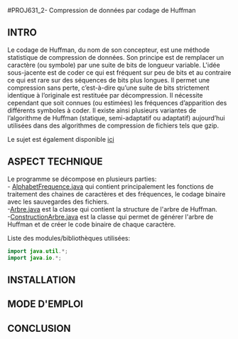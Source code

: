 #PROJ631_2- Compression de données par codage de Huffman

## INTRO
Le codage de Huffman, du nom de son concepteur, est une méthode statistique de compression de
données. Son principe est de remplacer un caractère (ou symbole) par une suite de bits de longueur
variable. L'idée sous-jacente est de coder ce qui est fréquent sur peu de bits et au contraire ce qui est
rare sur des séquences de bits plus longues. Il permet une compression sans perte, c’est-à-dire qu’une
suite de bits strictement identique à l’originale est restituée par décompression. Il nécessite cependant
que soit connues (ou estimées) les fréquences d’apparition des différents symboles à coder. Il existe
ainsi plusieurs variantes de l’algorithme de Huffman (statique, semi-adaptatif ou adaptatif)
aujourd’hui utilisées dans des algorithmes de compression de fichiers tels que gzip.

Le sujet est également disponible [ici](Sujet_codage_Huffman.pdf)

## ASPECT TECHNIQUE
Le programme se décompose en plusieurs parties:   
    - [AlphabetFrequence.java](java\java_1\AlphabetFrequence.java) qui contient principalement les fonctions 
    de traitement des chaines de caractères et des fréquences, le codage binaire avec les sauvegardes des fichiers.  
    -[Arbre.java](java\java_1\Arbre.java) est la classe qui contient la structure de l'arbre de Huffman.  
    -[ConstructionArbre.java](java\java_1\ConstructionArbre.java) est la classe qui permet de générer l'arbre de Huffman et de créer le code binaire de chaque caractère.  

    
Liste des modules/bibliothèques utilisées:
```java
import java.util.*;
import java.io.*;
```

## INSTALLATION



## MODE D'EMPLOI


## CONCLUSION
